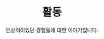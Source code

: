 ---
widget: blank
headless: true

# ... Put Your Section Options Here (title etc.) ...
title: 활동
subtitle: 인상적이었던 경험들에 대한 이야기입니다.
weight: 10  # section position on page

design:
  # Choose how many columns the section has. Valid values: 1 or 2.
  columns: '1'
---